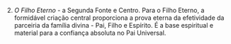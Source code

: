 ﻿2. <I>O Filho Eterno</I> - a Segunda Fonte e Centro. Para o Filho Eterno, a formidável criação central proporciona a prova eterna da efetividade da parceiria da família divina - Pai, Filho e Espírito. É a base espiritual e material para a confiança absoluta no Pai Universal.